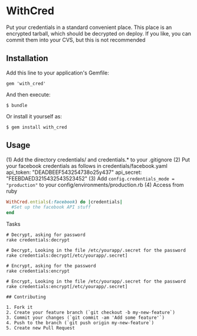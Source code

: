 # WithCred

Put your credentials in a standard convenient place. This place is an
encrypted tarball, which should be decrypted on deploy. If you like, you
can commit them into your CVS, but this is not recommended

## Installation

Add this line to your application's Gemfile:

    gem 'with_cred'

And then execute:

    $ bundle

Or install it yourself as:

    $ gem install with_cred

## Usage

(1) Add the directory credentials/ and credentials.* to your .gitignore
(2) Put your facebook credentials as follows in
credentials/facebook.yaml
api_token: "DEADBEEF543254738o25y437"
api_secret: "FEEBDAED3215432543523452"
(3) Add `config.credentials_mode = "production"` to your config/environments/production.rb
(4) Access from ruby
```ruby
WithCred.entials(:facebook) do |credentials|
  #Set up the facebook API stuff
end
```

Tasks
```
# Decrypt, asking for password
rake credentials:decrypt

# Decrypt, Looking in the file /etc/yourapp/.secret for the password
rake credentials:decrypt[/etc/yourapp/.secret]

# Encrypt, asking for the password
rake credentials:encrypt

# Encrypt, Looking in the file /etc/yourapp/.secret for the password
rake credentials:encrypt[/etc/yourapp/.secret]

## Contributing

1. Fork it
2. Create your feature branch (`git checkout -b my-new-feature`)
3. Commit your changes (`git commit -am 'Add some feature'`)
4. Push to the branch (`git push origin my-new-feature`)
5. Create new Pull Request
